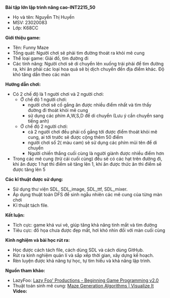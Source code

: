 **Bài tập lớn lập trình nâng cao-INT2215_50**

- Họ và tên: Nguyễn Thị Huyền
- MSV: 23020083
- Lớp: K68CC
  
**Giới thiệu game:**
- Tên: Funny Maze
- Tổng quát: Người chơi sẽ phải tìm đường thoát ra khỏi mê cung 
- Thể loại game: Giải đố, tìm đường đi
- Các tính năng: Người chơi sẽ di chuyển lên xuống trái phải để tìm đường ra, khi ăn phải các loại hoa quả sẽ bị dịch chuyển đến địa điểm khác. Độ khó tăng dần theo các màn

**Hướng dẫn chơi:**

- Có 2 chế độ là 1 người chơi và 2 người chơi:
    - Ở chế độ 1 người chơi: 
        - người chơi sẽ cố gắng ăn được nhiều điểm nhất và tìm thấy đường đi thoát khỏi mê cung 
        - sử dụng các phím A,W,S,D để di chuyển (Lưu ý cần chuyển sang tiếng anh)
    - Ở chế độ 2 người chơi:
        - cả 2 người chơi đều phải cố gắng tới được điểm thoát khỏi mê cung, ai tới trước sẽ được cộng thêm 50 điểm 
        - người chơi số 2( màu cam) sẽ sử dụng các phím mũi tên để di chuyển 
        - Người chiến thắng cuối cùng là người giành được nhiều điểm hơn 
- Trong các mê cung (trừ cái cuối cùng) đều sẽ có các hạt trên đường đi, khi ăn được 1 hạt thì điểm sẽ tăng lên 1, khi ăn được thức ăn thì điểm sẽ được tăng lên 5
  
**Các kĩ thuật được sử dụng:**
- Sử dụng thư viện SDL, SDL_image, SDL_ttf, SDL_mixer.
- Áp dụng thuật toán DFS để sinh ngẫu nhiên các mê cung của từng màn chơi
- Kĩ thuật tách file.
  
**Kết luận:**
- Tích cực: game khá vui vẻ, giúp tăng khả năng tinh mắt và tìm đường
- Tiêu cực: đồ họa chưa được đẹp mắt, hơi khó nhìn đối với màn cuối cùng
    
**Kinh nghiệm và bài học rút ra:**
- Học được cách tách file, cách dùng SDL và cách dùng GitHub.
- Rút ra kinh nghiệm quản lí và sắp xếp thời gian, xây dựng kế hoạch.
- Rèn luyện được khả năng tự học, tự tìm hiểu và khả năng lập trình.
    
**Nguồn tham khảo:**
- LazyFoo: [Lazy Foo' Productions - Beginning Game Programming v2.0](https://lazyfoo.net/tutorials/SDL/)
- Thuật toán sinh mê cung: [Maze Generation Algorithms | Visualize It](https://visualize-it.github.io/maze_generation/simulation.html)
**Video:**

